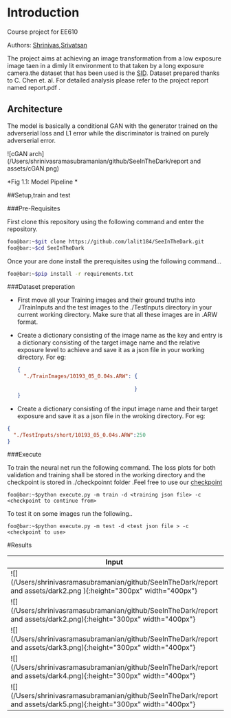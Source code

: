 # Introduction

Course project for EE610 

Authors: [Shrinivas](www.shrinivas.com ),[Srivatsan](www.srivatsan.com)

The project aims at achieving an image transformation from a low exposure image taen in a dimly lit environment to that taken by a long exposure camera.the dataset that has been used is the [SID](https://github.com/cchen156/Learning-to-See-in-the-Dark ). Dataset prepared thanks to C. Chen et. al. For detailed analysis please refer to the project report named report.pdf .

## Architecture

The model is basically a conditional GAN with the generator trained on the adverserial loss and L1 error while the discriminator is trained on purely adverserial error.

![cGAN arch](/Users/shrinivasramasubramanian/github/SeeInTheDark/report and assets/cGAN.png)

*Fig 1.1: Model Pipeline *



##Setup,train and  test

###Pre-Requisites

First clone this repository using the following command and enter the repository.

```bash
foo@bar:~$git clone https://github.com/lalit184/SeeInTheDark.git
foo@bar:~$cd SeeInTheDark
```

Once your are done install the prerequisites using the following command...

```bash
foo@bar:~$pip install -r requirements.txt
```

###Dataset preperation

- First move all your Training images and their ground truths into ./TrainInputs and the test images to the ./TestInputs directory in your current working directory. Make sure that all these images are in .ARW  format. 

- Create a dictionary consisting of the image name as the key and entry is a dictionary consisting of the target image name and the relative exposure level to achieve and save it as a json file in your working directory. For eg:

  ```json
  {
    "./TrainImages/10193_05_0.04s.ARW": {
    																			"Target": "./Sony/long/10193_00_10s.ARW", 																									"Exposure": 250.0
                                        }
  }
  ```

  

- Create a dictionary consisting of the input image name and their target exposure and save it as a json file in the wroking directory. For eg:

```json
{
  "./TestInputs/short/10193_05_0.04s.ARW":250
}
```

###Execute

To train the neural net run the following command. The loss plots for both validation and training shall be stored in the working directory and the checkpoint is stored in ./checkpoinnt folder .Feel free to use our [checkpoint](www.checkpoint.com)

```shell
foo@bar:~$python execute.py -m train -d <training json file> -c <checkpoint to continue from>
```

To test it on some images run the following..

```shell
foo@bar:~$python execute.py -m test -d <test json file > -c <checkpoint to use>
```





#Results 

| Input                                                        | Output                                                       | Ground Truth                                                 |
| ------------------------------------------------------------ | ------------------------------------------------------------ | ------------------------------------------------------------ |
| ![](/Users/shrinivasramasubramanian/github/SeeInTheDark/report and assets/dark2.png ){:height="300px" width="400px"} | ![](/Users/shrinivasramasubramanian/github/SeeInTheDark/report and assets/Output1.png){:height="300px" width="400px"} | ![](/Users/shrinivasramasubramanian/github/SeeInTheDark/report and assets/GT1.png) |
| ![](/Users/shrinivasramasubramanian/github/SeeInTheDark/report and assets/dark2.png){:height="300px" width="400px"} | ![](/Users/shrinivasramasubramanian/github/SeeInTheDark/report and assets/Output2.png) | ![](/Users/shrinivasramasubramanian/github/SeeInTheDark/report and assets/GT2.png){:height="300px" width="400px"} |
| ![](/Users/shrinivasramasubramanian/github/SeeInTheDark/report and assets/dark3.png){:height="300px" width="400px"} | ![](/Users/shrinivasramasubramanian/github/SeeInTheDark/report and assets/Output3.png){:height="300px" width="400px"} | ![](/Users/shrinivasramasubramanian/github/SeeInTheDark/report and assets/GT3.png){:height="300px" width="400px"} |
| ![](/Users/shrinivasramasubramanian/github/SeeInTheDark/report and assets/dark4.png){:height="300px" width="400px"} | ![](/Users/shrinivasramasubramanian/github/SeeInTheDark/report and assets/Output4.png){:height="300px" width="400px"} | ![](/Users/shrinivasramasubramanian/github/SeeInTheDark/report and assets/GT4.png){:height="300px" width="400px"} |
| ![](/Users/shrinivasramasubramanian/github/SeeInTheDark/report and assets/dark5.png){:height="300px" width="400px"} | ![](/Users/shrinivasramasubramanian/github/SeeInTheDark/report and assets/Output5.png){:height="300px" width="400px"} | ![](/Users/shrinivasramasubramanian/github/SeeInTheDark/report and assets/GT5.png){:height="300px" width="400px"} |


